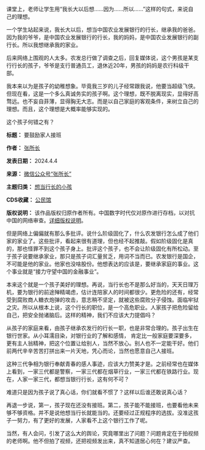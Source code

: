 课堂上，老师让学生用“我长大以后想……因为……所以……”这样的句式，来说自己的理想。


一个学生站起来说，我长大以后，想当中国农业发展银行的行长，继承我的爸爸。因为我的爷爷，是中国农业发展银行的行长，我的妈妈，是中国农业发展银行的副行长。所以我想继承我的家业。


后来网络上围观的人太多。农发总行做了调查之后，回复媒体说，这个男孩是某支行行长的孩子，爷爷是支行普通员工，退休近20年，男孩的妈妈是农行科级干部。


我本来以为是孩子的幼稚想象。毕竟我三岁的儿子经常跟我说，他要当超级飞侠。但现在看，这是一个多么真诚务实的孩子啊。这个理想，既不脱离现实，显得好高骛远。也不妄自菲薄，显得胸无大志。而是以自己家庭的客观条件，来树立自己的理想。而且，这个理想是大概率能够实现的。


这个孩子何错之有？




**标题：** 要鼓励家人接班  

**作者：** [张所长](https://chinadigitaltimes.net/space/张所长)  

**发表日期：** 2024.4.4  

**来源：** [微信公众号“张所长”](https://web.archive.org/web/https://mp.weixin.qq.com/s/dwucMDXB1UBTBRXfBJFYUw)  

**主题归类：** [想当行长的小孩](https://chinadigitaltimes.net/space/想当行长的小孩)  

**CDS收藏：** [公民馆](https://chinadigitaltimes.net/space/%E5%85%AC%E6%B0%91%E9%A6%86)  

**版权说明：** 该作品版权归原作者所有。中国数字时代仅对原作进行存档，以对抗中国的网络审查。[详细版权说明](https://chinadigitaltimes.net/chinese/copyright)。


但是网络上偏偏就有那么多批评。说什么阶级固化了，什么农发银行怎么成了他们家的家业了。这些批评，看起来很有道理，但也经不起推敲。假如阶级固化是真的，那也怪罪不到这个孩子身上。批评这个孩子，也不会让阶级固化有所松动。至于孩子说要继承家业，那只是孩子词汇量贫乏，用词不当而已。农发银行是国企，不可能是他的家业。他家也没啥股份。他想表达的应该是，要继承家庭的事业。这个事业就是“接力守望中国的金融事业”。


本来这个就是一个孩子美好的理想。再说，当行长也不是那么好当的，天天日理万机，要为银行的前途殚精竭虑，估计连陪家人的时间都很少。更危险的还有，经常受到腐败商人糖衣炮弹的攻击，意志稍不坚定，就被这些腐败分子侵蚀。面临牢狱之灾。所以从根本上说，这个行长的职位，是一个高危职业。人家孩子把危险留给自己，把安全抛诸脑后。这样的精神，我们不应该大力提倡吗？


从孩子的家庭来看，由孩子继承农发行的行长一职，也是非常合理的。孩子出生在银行世家。从小耳濡目染，对银行业的了解和感情， 肯定比一般家庭要深要多，更有主人翁精神，把这个位置让给别人，当然不放心。别人也不一定能干好。他们前两代辛辛苦苦打拼出来一片天地，凭心而论，当然也愿意自己人接班。


这种三代争相为银行奉献青春的感人事迹，应该大力赞美才是。之前经常也在媒体上看到，一家三代都是警察，一家三代都在烟草行业，一家三代都在铁路行业。现在，人家一家三代，都想当银行行长，这有何不可？


难道只是因为孩子说了真心话，你们就看不惯了？这样以后谁还敢说真心话？


再退一步说，第一，孩子现在还没有接班。第二，孩子能不能接班，也要看他未来够不够资格。并不是说他想当行长就能当的。还要经过正规程序的选拔。没准这孩子一努力，有了更好的发展，人家看不上这个银行工作了呢。


当然，有人会问，引发了这么大的舆论，究竟哪里出了问题？问题肯定在于拍视频的老师啊。他不但拍了视频，还把视频发出来，真不知道居心何在？建议严查。

